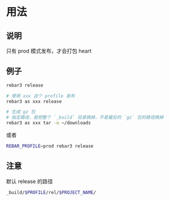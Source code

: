 # 用法

## 说明

只有 prod 模式发布，才会打包 heart

## 例子

```sh
rebar3 release

# 使用 xxx 这个 profile 发布
rebar3 as xxx release

# 生成 gz 包
# 指定路径，是把整个 `_build` 目录换掉，不是最后的 `gz` 包的路径换掉
rebar3 as xxx tar -o ~/downloads
```

或者

```sh
REBAR_PROFILE=prod rebar3 release
```

## 注意

默认 release 的路径

```sh
_build/$PROFILE/rel/$PROJECT_NAME/
```
